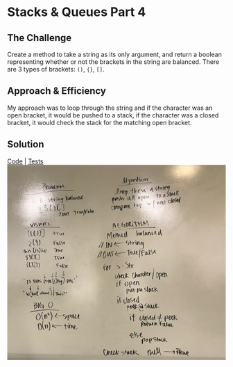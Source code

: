 # Stacks & Queues Part 4
## The Challenge
Create a method to take a string as its only argument, and return a boolean representing whether or not the brackets in the string are balanced. There are 3 types of brackets: `()`, `{}`, `[]`.

## Approach & Efficiency
My approach was to loop through the string and if the character was an open bracket, it would be pushed to a stack, if the character was a closed bracket, it would check the stack for the matching open bracket.

## Solution
[Code](../src/main/java/multibracketvalidation/MultiBracketValidation.java) | [Tests](../src/test/java/multibracketvalidation/MultiBracketValidationTest.java)          
![Whiteboard for Balanced Bracket](../assets/stacks_balanced.JPG)
